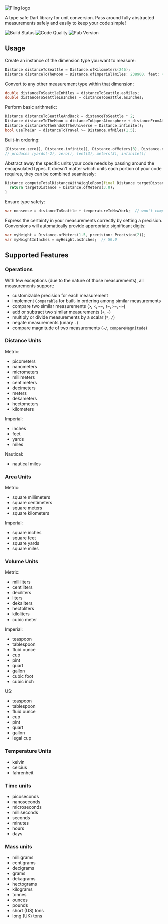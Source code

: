 ![Fling logo](https://f000.backblazeb2.com/file/mongoose-website/fling-title.png)

A type safe Dart library for unit conversion. Pass around fully abstracted measurements safely and easily to keep your
code simple!

![Build Status](https://img.shields.io/travis/gelbermungo/fling-units/master?style=plastic)
![Code Quality](https://img.shields.io/codacy/grade/749ee1e8ee2e4d26ab57b3256f422e9a?style=plastic)
![Pub Version](https://img.shields.io/pub/v/fling_units?style=plastic)

## Usage
Create an instance of the dimension type you want to measure:
```dart
Distance distanceToSeattle = Distance.ofKilometers(246);
Distance distanceToTheMoon = Distance.ofImperial(miles: 238900, feet: 42, inches: 6.3);
```

Convert to any other measurement type within that dimension:

```dart
double distanceToSeattleInMiles = distanceToSeattle.asMiles;
double distanceToSeattleInInches = distanceToSeattle.asInches;
```

Perform basic arithmetic:

```dart
Distance distanceToSeattleAndBack = distanceToSeattle * 2;
Distance distanceToTheMoon = distanceToUpperAtmosphere + distanceFromAtmosphereToMoon;
Distance distanceToTheEndsOfTheUniverse = Distance.infinite();
bool useTheCar = distanceToTravel >= Distance.ofMiles(1.5);
```

Built-in ordering:

```dart
[Distance.zero(), Distance.infinite(), Distance.ofMeters(3), Distance.ofFeet(3), Distance.ofYards(-2)].sort();
// produces [yards(-2), zero(), feet(3), meters(3), infinite()]
```

Abstract away the specific units your code needs by passing around the encapsulated types. It doesn't matter which units each portion of your code requires, they can be combined seamlessly:
```dart
Distance computeTotalDistanceWithWiggleRoom(final Distance targetDistance) {
  return targetDistance + Distance.ofMeters(3.0);
}
```

Ensure type safety:
```dart
var nonsense = distanceToSeattle + temperatureInNewYork;  // won't compile!
```

Express the certainty in your measurements correctly by setting a precision. Conversions will automatically provide appropriate significant digits:

```dart
var myHeight = Distance.ofMeters(1.5, precision: Precision(2));
var myHeightInInches = myHeight.asInches;  // 59.0
```

## Supported Features

### Operations

With few exceptions (due to the nature of those measurements), all measurements support:

  - customizable precision for each measurement
  - implement `Comparable` for built-in ordering among similar measurements
  - compare two similar measurements (`>`, `<`, `==`, `!=`, `>=`, `<=`)
  - add or subtract two similar measurements (`+`, `-`)
  - multiply or divide measurements by a scalar (`*`, `/`)
  - negate measurements (unary `-`)
  - compare magnitude of two measurements (`~/`, `compareMagnitude`)

### Distance Units

Metric:

  - picometers
  - nanometers
  - micrometers
  - millimeters
  - centimeters
  - decimeters
  - meters
  - dekameters
  - hectometers
  - kilometers

Imperial:

  - inches
  - feet
  - yards
  - miles

Nautical:

  - nautical miles

### Area Units

Metric:

  - square millimeters
  - square centimeters
  - square meters
  - square kilometers

Imperial:

  - square inches
  - square feet
  - square yards
  - square miles

### Volume Units

Metric:

  - milliliters
  - centiliters
  - deciliters
  - liters
  - dekaliters
  - hectoliters
  - kiloliters
  - cubic meter

Imperial:
  - teaspoon
  - tablespoon
  - fluid ounce
  - cup
  - pint
  - quart
  - gallon
  - cubic foot
  - cubic inch

US:
  - teaspoon
  - tablespoon
  - fluid ounce
  - cup
  - pint
  - quart
  - gallon
  - legal cup

### Temperature Units

  - kelvin
  - celcius
  - fahrenheit

### Time units

  - picoseconds
  - nanoseconds
  - microseconds
  - milliseconds
  - seconds
  - minutes
  - hours
  - days

### Mass units

  - milligrams
  - centigrams
  - decigrams
  - grams
  - dekagrams
  - hectograms
  - kilograms
  - tonnes
  - ounces
  - pounds
  - short (US) tons
  - long (UK) tons
